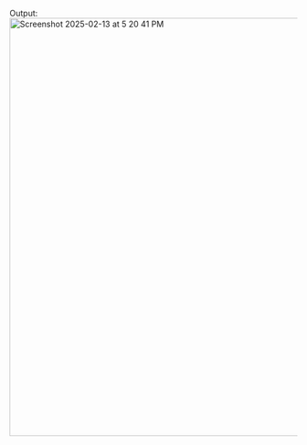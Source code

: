 Output:
<img width="732" alt="Screenshot 2025-02-13 at 5 20 41 PM" src="https://github.com/user-attachments/assets/9f10d7ab-1697-4e6b-b1cc-167b1408c779" />
